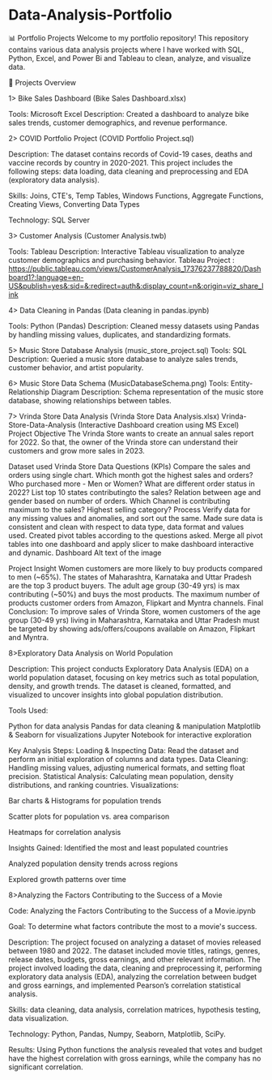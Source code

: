 # Data-Analysis-Portfolio

📊 Portfolio Projects Welcome to my portfolio repository! This repository contains various data analysis projects where I have worked with SQL, Python, Excel, and Power Bi and Tableau to clean, analyze, and visualize data.

📂 Projects Overview

1> Bike Sales Dashboard (Bike Sales Dashboard.xlsx) 

Tools: Microsoft Excel
Description: Created a dashboard to analyze bike sales trends, customer demographics, and revenue performance.

2> COVID Portfolio Project (COVID Portfolio Project.sql) 

Description: The dataset contains records of Covid-19 cases, deaths and vaccine records by country in 2020-2021. This project includes the following steps: data loading, data cleaning and preprocessing and EDA (exploratory data analysis).

Skills: Joins, CTE's, Temp Tables, Windows Functions, Aggregate Functions, Creating Views, Converting Data Types

Technology: SQL Server

3> Customer Analysis (Customer Analysis.twb)

Tools: Tableau
Description: Interactive Tableau visualization to analyze customer demographics and purchasing behavior. 
Tableau Project : https://public.tableau.com/views/CustomerAnalysis_17376237788820/Dashboard1?:language=en-US&publish=yes&:sid=&:redirect=auth&:display_count=n&:origin=viz_share_link

4> Data Cleaning in Pandas (Data cleaning in pandas.ipynb)

Tools: Python (Pandas)
Description: Cleaned messy datasets using Pandas by handling missing values, duplicates, and standardizing formats.

5> Music Store Database Analysis (music_store_project.sql) 
Tools: SQL
Description: Queried a music store database to analyze sales trends, customer behavior, and artist popularity.

6> Music Store Data Schema (MusicDatabaseSchema.png) 
Tools: Entity-Relationship Diagram
Description: Schema representation of the music store database, showing relationships between tables.

7> Vrinda Store Data Analysis (Vrinda Store Data Analysis.xlsx)
Vrinda-Store-Data-Analysis (Interactive Dashboard creation using MS Excel)
Project Objective
The Vrinda Store wants to create an annual sales report for 2022. So that, the owner of the Vrinda store can understand their customers and grow more sales in 2023.

Dataset used
Vrinda Store Data
Questions (KPIs)
Compare the sales and orders using single chart.
Which month got the highest sales and orders?
Who purchased more - Men or Women?
What are different order status in 2022?
List top 10 states contributingto the sales?
Relation between age and gender based on number of orders.
Which Channel is contributing maximum to the sales?
Highest selling category?
Process
Verify data for any missing values and anomalies, and sort out the same.
Made sure data is consistent and clean with respect to data type, data format and values used.
Created pivot tables according to the questions asked.
Merge all pivot tables into one dashboard and apply slicer to make dashboard interactive and dynamic.
Dashboard
Alt text of the image

Project Insight
Women customers are more likely to buy products compared to men (~65%).
The states of Maharashtra, Karnataka and Uttar Pradesh are the top 3 product buyers.
The adult age group (30-49 yrs) is max contributing (~50%) and buys the most products.
The maximum number of products customer orders from Amazon, Flipkart and Myntra channels.
Final Conclusion:
To improve sales of Vrinda Store, women customers of the age group (30-49 yrs) living in Maharashtra, Karnataka and Uttar Pradesh must be targeted by showing ads/offers/coupons available on Amazon, Flipkart and Myntra.

8>Exploratory Data Analysis on World Population

Description:
This project conducts Exploratory Data Analysis (EDA) on a world population dataset, focusing on key metrics such as total population, density, and growth trends. The dataset is cleaned, formatted, and visualized to uncover insights into global population distribution.

Tools Used:

Python for data analysis
Pandas for data cleaning & manipulation
Matplotlib & Seaborn for visualizations
Jupyter Notebook for interactive exploration

Key Analysis Steps:
Loading & Inspecting Data: Read the dataset and perform an initial exploration of columns and data types.
Data Cleaning: Handling missing values, adjusting numerical formats, and setting float precision.
Statistical Analysis: Calculating mean population, density distributions, and ranking countries.
Visualizations:

Bar charts & Histograms for population trends

Scatter plots for population vs. area comparison

Heatmaps for correlation analysis

Insights Gained:
Identified the most and least populated countries

Analyzed population density trends across regions

Explored growth patterns over time

8>Analyzing the Factors Contributing to the Success of a Movie

Code: Analyzing the Factors Contributing to the Success of a Movie.ipynb

Goal: To determine what factors contribute the most to a movie's success.

Description: The project focused on analyzing a dataset of movies released between 1980 and 2022. The dataset included movie titles, ratings, genres, release dates, budgets, gross earnings, and other relevant information. The project involved loading the data, cleaning and preprocessing it, performing exploratory data analysis (EDA), analyzing the correlation between budget and gross earnings, and implemented Pearson’s correlation statistical analysis.

Skills: data cleaning, data analysis, correlation matrices, hypothesis testing, data visualization.

Technology: Python, Pandas, Numpy, Seaborn, Matplotlib, SciPy.

Results: Using Python functions the analysis revealed that votes and budget have the highest correlation with gross earnings, while the company has no significant correlation.
